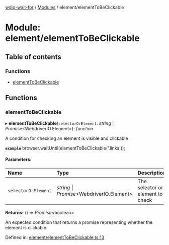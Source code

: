 [wdio-wait-for](../README.md) / [Modules](../modules.md) / element/elementToBeClickable

# Module: element/elementToBeClickable

## Table of contents

### Functions

- [elementToBeClickable](element_elementtobeclickable.md#elementtobeclickable)

## Functions

### elementToBeClickable

▸ **elementToBeClickable**(`selectorOrElement`: *string* \| *Promise*<WebdriverIO.Element\>): *function*

A condition for checking an element is visible and clickable

**`example`** 
browser.waitUntil(elementToBeClickable('.links'));

#### Parameters:

| Name | Type | Description |
| :------ | :------ | :------ |
| `selectorOrElement` | *string* \| *Promise*<WebdriverIO.Element\> | The selector or element to check |

**Returns:** () => *Promise*<boolean\>

An expected condition that returns a promise
    representing whether the element is clickable.

Defined in: [element/elementToBeClickable.ts:13](https://github.com/webdriverio/wdio-wait-for/blob/074de0f/src/element/elementToBeClickable.ts#L13)
